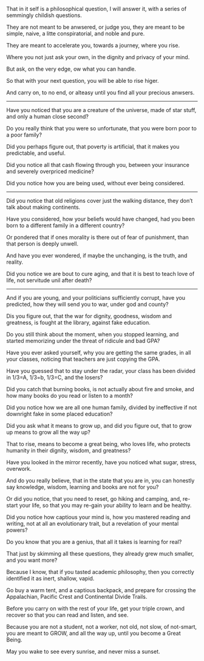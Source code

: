 That in it self is a philosophical question,
I will answer it, with a series of semmingly childish questions.

They are not meant to be anwsered, or judge you,
they are meant to be simple, naive, a litte conspiratorial, and noble and pure.

They are meant to accelerate you,
towards a journey, where you rise.

Where you not just ask your own,
in the dignity and privacy of your mind.

But ask, on the very edge,
ow what you can handle.

So that with your next question,
you will be able to rise higer.

And carry on, to no end,
or alteasy until you find all your precious anwsers.

---

Have you noticed that you are a creature of the universe,
made of star stuff, and only a human close second?

Do you really think that you were so unfortunate,
that you were born poor to a poor family?

Did you perhaps figure out, that poverty is artificial,
that it makes you predictable, and useful.

Did you notice all that cash flowing through you,
between your insurance and severely overpriced medicine?

Did you notice how you are being used,
without ever being considered.

---

Did you notice that old religions cover just the walking distance,
they don’t talk about making continents.

Have you considered, how your beliefs would have changed,
had you been born to a different family in a different country?

Or pondered that if ones morality is there out of fear of punishment,
than that person is deeply unwell.

And have you ever wondered, if maybe the unchanging,
is the truth, and reality.

Did you notice we are bout to cure aging,
and that it is best to teach love of life, not servitude unil after death?

---

And if you are young, and your politicians sufficiently corrupt,
have you predicted, how they will send you to war, under god and county?

Dis you figure out, that the war for dignity, goodness, wisdom and greatness,
is fought at the library, against fake education.

Do you still think about the moment, when you stopped learning,
and started memorizing under the threat of ridicule and bad GPA?

Have you ever asked yourself, why you are getting the same grades,
in all your classes, noticing that teachers are just copying the GPA.

Have you guessed that to stay under the radar,
your class has been divided in 1/3=A, 1/3=b, 1/3=C, and the losers?

Did you catch that burning books, is not actually about fire and smoke,
and how many books do you read or listen to a month?

Did you notice how we are all one human family,
divided by ineffective if not downright fake in some placed education?

Did you ask what it means to grow up,
and did you figure out, that to grow up means to grow all the way up?

That to rise, means to become a great being,
who loves life, who protects humanity in their dignity, wisdom, and greatness?

Have you looked in the mirror recently,
have you noticed what sugar, stress, overwork.

And do you really believe, that in the state that you are in,
you can honestly say knowledge, wisdom, learning and books are not for you?

Or did you notice, that you need to reset, go hiking and camping, and,
re-start your life, so that you may re-gain your ability to learn and be healthy.

Did you notice how captious your mind is, how you mastered reading and writing,
not at all an evolutionary trait, but a revelation of your mental powers?

Do you know that you are a genius,
that all it takes is learning for real?

That just by skimming all these questions,
they already grew much smaller, and you want more?

Because I know, that if you tasted academic philosophy,
then you correctly identified it as inert, shallow, vapid.

Go buy a warm tent, and a captious backpack,
and prepare for crossing the Appalachian, Pacific Crest and Continental Divide Trails.

Before you carry on with the rest of your life,
get your triple crown, and recover so that you can read and listen, and see.

Because you are not a student, not a worker, not old, not slow, of not-smart,
you are meant to GROW, and all the way up, until you become a Great Being.

May you wake to see every sunrise,
and never miss a sunset.
